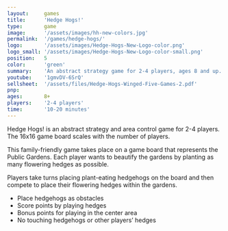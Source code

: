 ```yaml
---
layout:     games
title:      'Hedge Hogs!'
type:       game
image:      '/assets/images/hh-new-colors.jpg'
permalink:  '/games/hedge-hogs/'
logo:       '/assets/images/Hedge-Hogs-New-Logo-color.png'
logo_small: '/assets/images/Hedge-Hogs-New-Logo-color-small.png'
position:   5
color:      'green'
summary:    'An abstract strategy game for 2-4 players, ages 8 and up.'
youtube:    '1gmvDV-6SrQ'
sellsheet:  '/assets/files/Hedge-Hogs-Winged-Five-Games-2.pdf'
pnp:
ages:       8+
players:    '2-4 players'
time:       '10-20 minutes'
---
```


Hedge Hogs! is an abstract strategy and area control game for 2-4 players. The 16x16 game board scales with the number of players.

This family-friendly game takes place on a game board that represents the Public Gardens. Each player wants to beautify the gardens by planting as many flowering hedges as possible.

Players take turns placing plant-eating hedgehogs on the board and then compete to place their flowering hedges within the gardens.

- Place hedgehogs as obstacles
- Score points by playing hedges
- Bonus points for playing in the center area
- No touching hedgehogs or other players’ hedges
